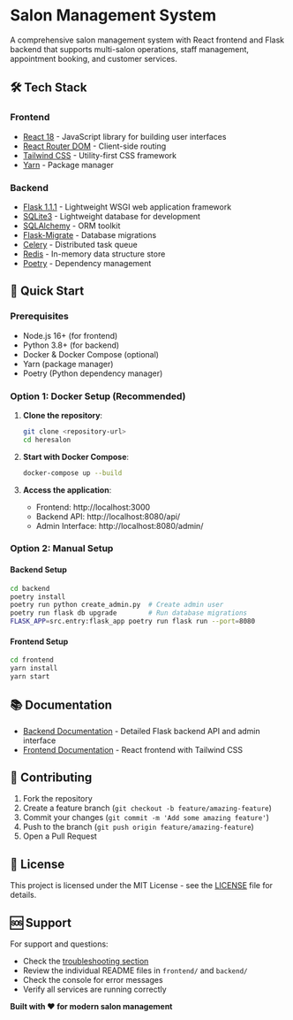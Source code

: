 # Salon Management System

A comprehensive salon management system with React frontend and Flask backend that supports multi-salon operations, staff management, appointment booking, and customer services.

## 🛠 Tech Stack

### **Frontend**
- [React 18](https://github.com/facebook/react) - JavaScript library for building user interfaces
- [React Router DOM](https://github.com/remix-run/react-router) - Client-side routing
- [Tailwind CSS](https://tailwindcss.com/) - Utility-first CSS framework
- [Yarn](https://yarnpkg.com/) - Package manager

### **Backend**
- [Flask 1.1.1](https://github.com/pallets/flask) - Lightweight WSGI web application framework
- [SQLite3](https://www.sqlite.org/) - Lightweight database for development
- [SQLAlchemy](https://github.com/pallets/flask-sqlalchemy) - ORM toolkit
- [Flask-Migrate](https://github.com/miguelgrinberg/Flask-Migrate) - Database migrations
- [Celery](https://github.com/celery/celery) - Distributed task queue
- [Redis](https://redis.io/) - In-memory data structure store
- [Poetry](https://python-poetry.org/) - Dependency management

## 🚀 Quick Start

### **Prerequisites**
- Node.js 16+ (for frontend)
- Python 3.8+ (for backend)
- Docker & Docker Compose (optional)
- Yarn (package manager)
- Poetry (Python dependency manager)

### **Option 1: Docker Setup (Recommended)**

1. **Clone the repository**:
   ```bash
   git clone <repository-url>
   cd heresalon
   ```

2. **Start with Docker Compose**:
   ```bash
   docker-compose up --build
   ```

3. **Access the application**:
   - Frontend: http://localhost:3000
   - Backend API: http://localhost:8080/api/
   - Admin Interface: http://localhost:8080/admin/

### **Option 2: Manual Setup**

#### **Backend Setup**
```bash
cd backend
poetry install
poetry run python create_admin.py  # Create admin user
poetry run flask db upgrade        # Run database migrations
FLASK_APP=src.entry:flask_app poetry run flask run --port=8080
```

#### **Frontend Setup**
```bash
cd frontend
yarn install
yarn start
```

## 📚 Documentation

- [Backend Documentation](./backend/README.md) - Detailed Flask backend API and admin interface
- [Frontend Documentation](./frontend/README.md) - React frontend with Tailwind CSS

## 🤝 Contributing

1. Fork the repository
2. Create a feature branch (`git checkout -b feature/amazing-feature`)
3. Commit your changes (`git commit -m 'Add some amazing feature'`)
4. Push to the branch (`git push origin feature/amazing-feature`)
5. Open a Pull Request

## 📄 License

This project is licensed under the MIT License - see the [LICENSE](LICENSE) file for details.

## 🆘 Support

For support and questions:
- Check the [troubleshooting section](#-troubleshooting)
- Review the individual README files in `frontend/` and `backend/`
- Check the console for error messages
- Verify all services are running correctly

**Built with ❤️ for modern salon management**
